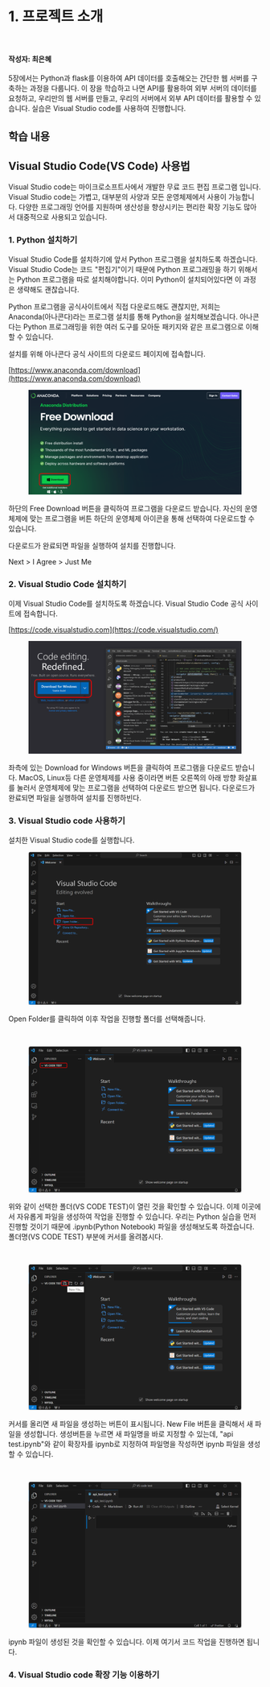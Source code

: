 # 1. 프로젝트 소개

<br>

#### 작성자: 최은혜

5장에서는 Python과 flask를 이용하여 API 데이터를 호출해오는 간단한 웹 서버를 구축하는 과정을 다룹니다. 이 장을 학습하고 나면 API를 활용하여 외부 서버의 데이터를 요청하고, 우리만의 웹 서버를 만들고, 우리의 서버에서 외부 API 데이터를 활용할 수 있습니다. 실습은 Visual Studio code를 사용하여 진행합니다.

## 학습 내용

## Visual Studio Code(VS Code) 사용법

Visual Studio code는 마이크로소프트사에서 개발한 무료 코드 편집 프로그램 입니다. Visual Studio code는 가볍고, 대부분의 사양과 모든 운영체제에서 사용이 가능합니다. 다양한 프로그래밍 언어를 지원하며 생산성을 향상시키는 편리한 확장 기능도 많아서 대중적으로 사용되고 있습니다.

### 1. Python 설치하기
Visual Studio Code를 설치하기에 앞서 Python 프로그램을 설치하도록 하겠습니다. 
Visual Studio Code는 코드 "편집기"이기 때문에 Python 프로그래밍을 하기 위해서는 Python 프로그램을 따로 설치해야합니다. 이미 Python이 설치되어있다면 이 과정은 생략해도 괜찮습니다.

Python 프로그램을 공식사이트에서 직접 다운로드해도 괜찮지만, 저희는 Anaconda(아나콘다)라는 프로그램 설치를 통해 Python을 설치해보겠습니다. 아나콘다는 Python 프로그래밍을 위한 여러 도구를 모아둔 패키지와 같은 프로그램으로 이해할 수 있습니다.

설치를 위해 아나콘다 공식 사이트의 다운로드 페이지에 접속합니다.

[https://www.anaconda.com/download](https://www.anaconda.com/download)

<figure class="flex flex-col items-center justify-center">
    <img src="../img/5-1-anacondasite.png" title="anaconda website">
    <figcaption style="text-align: center;"></figcaption>
</figure>

하단의 Free Download 버튼을 클릭하여 프로그램을 다운로드 받습니다. 자신의 운영체제에 맞는 프로그램을 버튼 하단의 운영체제 아이콘을 통해 선택하여 다운로드할 수 있습니다.

다운로드가 완료되면 파일을 실행하여 설치를 진행합니다. 

Next > I Agree > Just Me 




### 2. Visual Studio Code 설치하기
이제 Visual Studio Code를 설치하도록 하겠습니다. Visual Studio Code 공식 사이트에 접속합니다.

[https://code.visualstudio.com](https://code.visualstudio.com/)

<figure class="flex flex-col items-center justify-center">
    <img src="../img/5-1-vscsite.png" title="vscode website">
    <figcaption style="text-align: center;"></figcaption>
</figure>

좌측에 있는 Download for Windows 버튼을 클릭하여 프로그램을 다운로드 받습니다. MacOS, Linux등 다른 운영체제를 사용 중이라면 버튼 오른쪽의 아래 방향 화살표를 눌러서 운영체제에 맞는 프로그램을 선택하여 다운로드 받으면 됩니다. 다운로드가 완료되면 파일을 실행하여 설치를 진행하빈다.

### 3. Visual Studio code 사용하기

설치한 Visual Studio code를 실행합니다.

<figure class="flex flex-col items-center justify-center">
    <img src="../img/5-1-vscopenfolder.png" title="vscode open folder">
    <figcaption style="text-align: center;"></figcaption>
</figure>

Open Folder를 클릭하여 이후 작업을 진행할 폴더를 선택해줍니다.

<br>

<figure class="flex flex-col items-center justify-center">
    <img src="../img/5-1-vscfoldercheck.png" title="vscode folder check">
    <figcaption style="text-align: center;"></figcaption>
</figure>

위와 같이 선택한 폴더(VS CODE TEST)이 열린 것을 확인할 수 있습니다. 이제 이곳에서 자유롭게 파일을 생성하여 작업을 진행할 수 있습니다. 우리는 Python 실습을 먼저 진행할 것이기 때문에 .ipynb(Python Notebook) 파일을 생성해보도록 하겠습니다. 폴더명(VS CODE TEST) 부분에 커서를 올려봅시다.

<br>

<figure class="flex flex-col items-center justify-center">
    <img src="../img/5-1-vscnewfile.png" title="vscode new file">
    <figcaption style="text-align: center;"></figcaption>
</figure>

커서를 올리면 새 파일을 생성하는 버튼이 표시됩니다. New File 버튼을 클릭해서 새 파일을 생성합니다. 생성버튼을 누르면 새 파일명을 바로 지정할 수 있는데, "api test.ipynb"와 같이 확장자를 ipynb로 지정하여 파일명을 작성하면 ipynb 파일을 생성할 수 있습니다.

<br>

<figure class="flex flex-col items-center justify-center">
    <img src="../img/5-1-vsccreateipynb.png" title="vscode create ipynb">
    <figcaption style="text-align: center;"></figcaption>
</figure>

ipynb 파일이 생성된 것을 확인할 수 있습니다. 이제 여기서 코드 작업을 진행하면 됩니다.

### 4. Visual Studio code 확장 기능 이용하기


